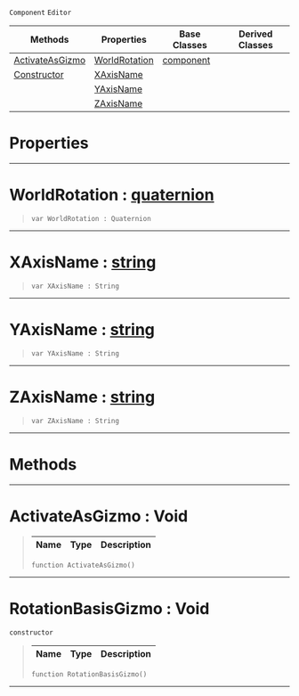  `Component` `Editor`



|Methods|Properties|Base Classes|Derived Classes|
|---|---|---|---|
|[ ActivateAsGizmo](https://plasmaengine.github.io/PlasmaDocs/Plasma1/C++/code_reference/class_reference/rotationbasisgizmo.md#activateasgizmo-void)|[ WorldRotation](https://plasmaengine.github.io/PlasmaDocs/Plasma1/C++/code_reference/class_reference/rotationbasisgizmo.md#worldrotation-plasma-engin)|[component](https://plasmaengine.github.io/PlasmaDocs/Plasma1/C++/code_reference/class_reference/component.md)| |
|[ Constructor](https://plasmaengine.github.io/PlasmaDocs/Plasma1/C++/code_reference/class_reference/rotationbasisgizmo.md#rotationbasisgizmo-void)|[ XAxisName](https://plasmaengine.github.io/PlasmaDocs/Plasma1/C++/code_reference/class_reference/rotationbasisgizmo.md#xaxisname-plasma-engine-do)| | |
| |[ YAxisName](https://plasmaengine.github.io/PlasmaDocs/Plasma1/C++/code_reference/class_reference/rotationbasisgizmo.md#yaxisname-plasma-engine-do)| | |
| |[ ZAxisName](https://plasmaengine.github.io/PlasmaDocs/Plasma1/C++/code_reference/class_reference/rotationbasisgizmo.md#zaxisname-plasma-engine-do)| | |


 #  Properties


---  
 #  WorldRotation : [quaternion](https://plasmaengine.github.io/PlasmaDocs/Plasma1/C++/code_reference/lightning_base_types/quaternion.md)

> 
> ``` lang=cpp, name=Lightning
> var WorldRotation : Quaternion


---  
 #  XAxisName : [string](https://plasmaengine.github.io/PlasmaDocs/Plasma1/C++/code_reference/lightning_base_types/string.md)

> 
> ``` lang=cpp, name=Lightning
> var XAxisName : String


---  
 #  YAxisName : [string](https://plasmaengine.github.io/PlasmaDocs/Plasma1/C++/code_reference/lightning_base_types/string.md)

> 
> ``` lang=cpp, name=Lightning
> var YAxisName : String


---  
 #  ZAxisName : [string](https://plasmaengine.github.io/PlasmaDocs/Plasma1/C++/code_reference/lightning_base_types/string.md)

> 
> ``` lang=cpp, name=Lightning
> var ZAxisName : String


---  
 #  Methods


---  
 #  ActivateAsGizmo : Void

> 
> |Name|Type|Description|
> |---|---|---|
> ``` lang=cpp, name=Lightning
> function ActivateAsGizmo()
> ``` 


---  
 #  RotationBasisGizmo : Void

 `constructor`

> 
> |Name|Type|Description|
> |---|---|---|
> ``` lang=cpp, name=Lightning
> function RotationBasisGizmo()
> ``` 


---  
 

 